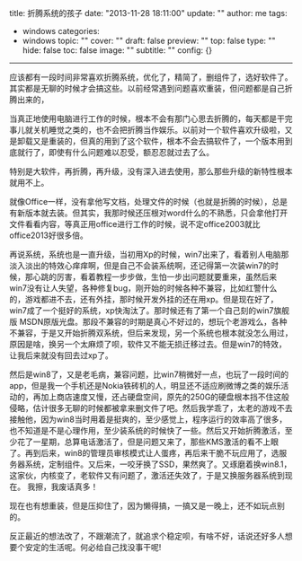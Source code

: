 title: 折腾系统的孩子
date: "2013-11-28 18:11:00"
update: ""
author: me
tags:
- windows
categories:
- windows
topic: ""
cover: ""
draft: false
preview: ""
top: false
type: ""
hide: false
toc: false
image: ""
subtitle: ""
config: {}


---



应该都有一段时间非常喜欢折腾系统，优化了，精简了，删组件了，选好软件了。
其实都是无聊的时候才会搞这些。以前经常遇到问题喜欢重装，但问题都是自己折腾出来的，

当真正地使用电脑进行工作的时候，根本不会有那门心思去折腾的，每天都是干完事儿就关机睡觉之类的，也不会把折腾当作娱乐。以前对一个软件喜欢升级啦，又是卸载又是重装的，但真的用到了这个软件，根本不会去搞软件了，一个版本用到底就行了，即使有什么问题难以忍受，额忍忍就过去了么。

特别是大软件，再折腾，再升级，没有深入进去使用，那么那些升级的新特性根本就用不上。

就像Office一样，没有拿他写文档，处理文件的时候（也就是折腾的时候），总是有新版本就去装。但其实，我那时候还压根对word什么的不熟悉，只会拿他打开文件看看内容，等真正用office进行工作的时候，说不定office2003就比office2013好很多倍。

再说系统，系统也是一直升级，当初用Xp的时候，win7出来了，看着别人电脑那淡入淡出的特效心痒痒啊，但是自己不会装系统啊，还记得第一次装win7的时候，那心跳的厉害，看着教程一步步做，生怕一步出问题就要重来，虽然后来win7没有让人失望，各种修复bug，刚开始的时候各种不兼容，比如红警什么的，游戏都进不去，还有外挂，那时候开发外挂的还在用xp。但是现在好了，win7成了一个挺好的系统，xp快淘汰了。那时候还有了第一个自己刻的win7旗舰版
MSDN原版光盘。那段不兼容的时期是真心不好过的，想玩个老游戏么，各种不兼容，于是又开始折腾双系统，但后来发现，另一个系统也根本就没怎么用过，原因是啥，换另一个太麻烦了呗，软件又不能无损迁移过去。但是win7的特效，让我后来就没有回去过xp了。

然后是win8了，又是老毛病，兼容问题，比win7稍微好一点，也玩了一段时间的app，但是我一个手机还是Nokia铁砖机的人，明显还不适应刷微博之类的娱乐活动的，再加上商店速度又慢，还占硬盘空间，原先的250G的硬盘根本挡不住这般侵略，估计很多无聊的时候都被拿来删文件了吧。然后我学乖了，太老的游戏不去接触他，因为win8当时用着是挺爽的，至少感觉上，程序运行的效率高了很多，也不知道是不是心理作用，至少装系统的时候快了一些。然后又开始折腾激活，至少花了一星期，总算电话激活了，但是问题又来了，那些KMS激活的看不上眼了。再到后来，win8的管理员审核模式让人蛋疼，再后来干脆不玩应用了，选服务器系统，定制组件。又后来，一咬牙换了SSD，果然爽了。又琢磨着换win8.1，这家伙，内核变了，老软件又有问题了，激活还失效了，于是又换服务器系统到现在。
我擦，我废话真多！

现在也有想重装，但是压抑住了，因为懒得搞，一搞又是一晚上，还不如玩点别的。


反正最近的想法改了，不跟潮流了，就追求个稳定呗，有啥不好，话说还好多人想要个安定的生活呢。何必给自己找没事干呢!
